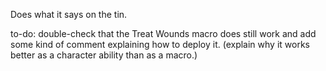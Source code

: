 Does what it says on the tin.


to-do:  double-check that the Treat Wounds macro does still work and add some kind of comment explaining how to deploy it.  (explain why it works better as a character ability than as a macro.)


